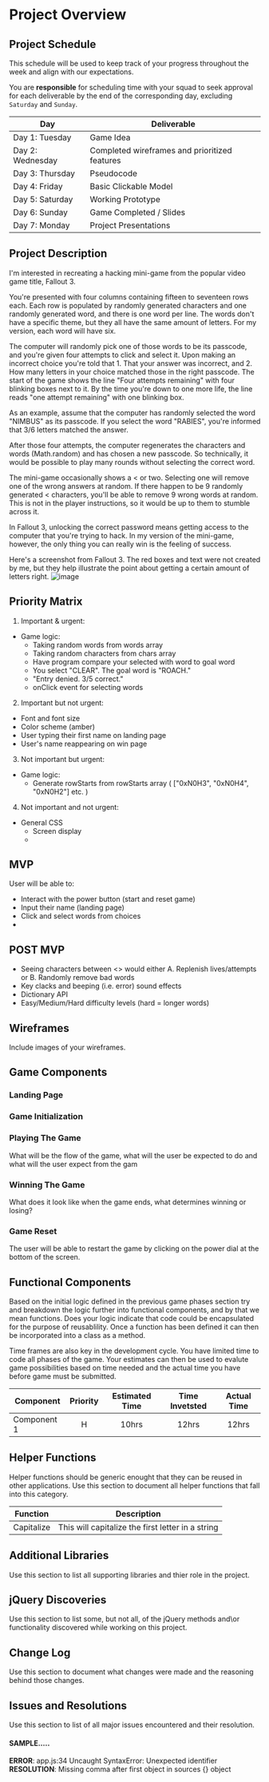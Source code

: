 # Project Overview

## Project Schedule

This schedule will be used to keep track of your progress throughout the week and align with our expectations.  

You are **responsible** for scheduling time with your squad to seek approval for each deliverable by the end of the corresponding day, excluding `Saturday` and `Sunday`.

|  Day | Deliverable |
|---|---|
|Day 1: Tuesday | Game Idea|
|Day 2: Wednesday | Completed wireframes and prioritized features|
|Day 3: Thursday| Pseudocode|
|Day 4: Friday| Basic Clickable Model|
|Day 5: Saturday| Working Prototype|
|Day 6: Sunday| Game Completed / Slides|
|Day 7: Monday| Project Presentations|

## Project Description

I'm interested in recreating a hacking mini-game from the popular video game title, Fallout 3.

You're presented with four columns containing fifteen to seventeen rows each. Each row is populated by randomly generated characters and one randomly generated word, and there is one word per line. The words don't have a specific theme, but they all have the same amount of letters. For my version, each word will have six.

The computer will randomly pick one of those words to be its passcode, and you're given four attempts to click and select it. Upon making an incorrect choice you're told that 1. That your answer was incorrect, and 2. How many letters in your choice matched those in the right passcode. The start of the game shows the line "Four attempts remaining" with four blinking boxes next to it. By the time you're down to one more life, the line reads "one attempt remaining" with one blinking box.

As an example, assume that the computer has randomly selected the word "NIMBUS" as its passcode. If you select the word "RABIES", you're informed that 3/6 letters matched the answer.

After those four attempts, the computer regenerates the characters and words (Math.random) and has chosen a new passcode. So technically, it would be possible to play many rounds without selecting the correct word.

The mini-game occasionally shows a < or two. Selecting one will remove one of the wrong answers at random. If there happen to be 9 randomly generated < characters, you'll be able to remove 9 wrong words at random. This is not in the player instructions, so it would be up to them to stumble across it.

In Fallout 3, unlocking the correct password means getting access to the computer that you're trying to hack. In my version of the mini-game, however, the only thing you can really win is the feeling of success.

Here's a screenshot from Fallout 3. The red boxes and text were not created by me, but they help illustrate the point about getting a certain amount of letters right.
![image](https://git.generalassemb.ly/storage/user/9432/files/57f9e028-1c63-11e8-8e86-7cf2f54ea161)

## Priority Matrix

1. Important & urgent:
- Game logic:
  - Taking random words from words array
  - Taking random characters from chars array
  - Have program compare your selected with word to goal word
  - You select "CLEAR". The goal word is "ROACH." 
  - "Entry denied. 3/5 correct."
  - onClick event for selecting words

2. Important but not urgent:
 - Font and font size
 - Color scheme (amber)
 - User typing their first name on landing page
 - User's name reappearing on win page

3. Not important but urgent:
- Game logic:
  - Generate rowStarts from rowStarts array ( ["0xN0H3", "0xN0H4", "0xN0H2"] etc. )

4. Not important and not urgent:
- General CSS
  - Screen display
  - 

## MVP

User will be able to:
  - Interact with the power button (start and reset game)
  - Input their name (landing page)
  - Click and select words from choices
  - 

## POST MVP

- Seeing characters between <> would either A. Replenish lives/attempts or B. Randomly remove bad words
- Key clacks and beeping (i.e. error) sound effects
- Dictionary API
- Easy/Medium/Hard difficulty levels (hard = longer words)

## Wireframes

Include images of your wireframes.

## Game Components

### Landing Page




### Game Initialization




### Playing The Game
What will be the flow of the game, what will the user be expected to do and what will the user expect from the gam

### Winning The Game
What does it look like when the game ends, what determines winning or losing?

### Game Reset
The user will be able to restart the game by clicking on the power dial at the bottom of the screen.

## Functional Components

Based on the initial logic defined in the previous game phases section try and breakdown the logic further into functional components, and by that we mean functions.  Does your logic indicate that code could be encapsulated for the purpose of reusablility.  Once a function has been defined it can then be incorporated into a class as a method.

Time frames are also key in the development cycle.  You have limited time to code all phases of the game.  Your estimates can then be used to evalute game possibilities based on time needed and the actual time you have before game must be submitted.

| Component | Priority | Estimated Time | Time Invetsted | Actual Time |
| --- | :---: |  :---: | :---: | :---: |
| Component 1 | H | 10hrs| 12hrs | 12hrs |

## Helper Functions
Helper functions should be generic enought that they can be reused in other applications. Use this section to document all helper functions that fall into this category.

| Function | Description |
| --- | :---: |  
| Capitalize | This will capitalize the first letter in a string |

## Additional Libraries
 Use this section to list all supporting libraries and thier role in the project.

## jQuery Discoveries
 Use this section to list some, but not all, of the jQuery methods and\or functionality discovered while working on this project.

## Change Log
 Use this section to document what changes were made and the reasoning behind those changes.  

## Issues and Resolutions
 Use this section to list of all major issues encountered and their resolution.

#### SAMPLE.....
**ERROR**: app.js:34 Uncaught SyntaxError: Unexpected identifier                                
**RESOLUTION**: Missing comma after first object in sources {} object
